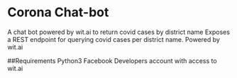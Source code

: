 # Corona Chat-bot
A chat bot powered by wit.ai to return covid cases by district name
Exposes a REST endpoint for querying covid cases per district name. Powered by wit.ai

##Requirements
Python3
Facebook Developers account with access to wit.ai
